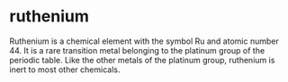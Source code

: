 # ruthenium
Ruthenium is a chemical element with the symbol Ru and atomic number 44. It is a rare transition metal belonging to the platinum group of the periodic table. Like the other metals of the platinum group, ruthenium is inert to most other chemicals.
